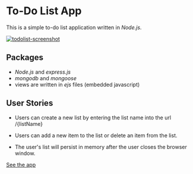 # To-Do List App

This is a simple to-do list application written in *Node.js*.

[![todolist-screenshot](https://user-images.githubusercontent.com/57681651/98677773-68a88900-2355-11eb-9e83-0cb93c7d6331.JPG)](https://immense-spire-07308.herokuapp.com/)

## Packages

- *Node.js* and *express.js*
- *mongodb* and *mongoose*
- views are written in *ejs* files (embedded javascript)

## User Stories

- Users can create a new list by entering the list name into the url /{listName}

- Users can add a new item to the list or delete an item from the list.

- The user's list will persist in memory after the user closes the browser window.

[See the app](https://immense-spire-07308.herokuapp.com/)
